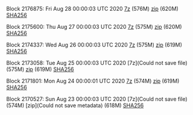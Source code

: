 Block 2176875: Fri Aug 28 00:00:03 UTC 2020 [7z]() (576M) [zip]() (620M) [SHA256]()

Block 2175600: Thu Aug 27 00:00:03 UTC 2020 [7z]() (575M) [zip]() (620M) [SHA256]()

Block 2174337: Wed Aug 26 00:00:03 UTC 2020 [7z]() (575M) [zip]() (619M) [SHA256]()

Block 2173058: Tue Aug 25 00:00:03 UTC 2020 [7z](Could not save file) (575M) [zip]() (619M) [SHA256]()

Block 2171801: Mon Aug 24 00:00:01 UTC 2020 [7z]() (574M) [zip]() (619M) [SHA256]()

Block 2170527: Sun Aug 23 00:00:03 UTC 2020 [7z](Could not save file) (574M) [zip](Could not save metadata) (618M) [SHA256](https://transfer.sh/Lp0CQ/sha256.txt)

